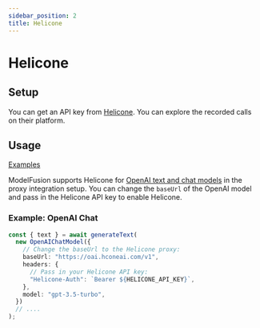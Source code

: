 ```yaml
---
sidebar_position: 2
title: Helicone
---
```


# Helicone

## Setup

You can get an API key from [Helicone](https://www.helicone.ai/).
You can explore the recorded calls on their platform.

## Usage

[Examples](https://github.com/lgrammel/modelfusion/tree/main/examples/basic/src/observability/helicone/)

ModelFusion supports Helicone for [OpenAI text and chat models](/integration/model-provider/openai) in the proxy integration setup.
You can change the `baseUrl` of the OpenAI model and pass in the Helicone API key to enable Helicone.

### Example: OpenAI Chat

```ts
const { text } = await generateText(
  new OpenAIChatModel({
    // Change the baseUrl to the Helicone proxy:
    baseUrl: "https://oai.hconeai.com/v1",
    headers: {
      // Pass in your Helicone API key:
      "Helicone-Auth": `Bearer ${HELICONE_API_KEY}`,
    },
    model: "gpt-3.5-turbo",
  })
  // ....
);
```
